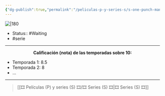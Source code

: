 ```yaml
---
{"dg-publish":true,"permalink":"/peliculas-p-y-series-s/s-one-punch-man/"}
---
```



![|180](https://m.media-amazon.com/images/M/MV5BZjJlNzE5YzEtYzQwYS00NTBjLTk5YzAtYzUwOWQyM2E3OGI2XkEyXkFqcGdeQXVyNTgyNTA4MjM@._V1_SX300.jpg)

- Status:: #Waiting
- #serie

---

**<center>Calificación (nota) de las temporadas sobre 10:</center>**

- Temporada 1: 8.5
- Temporada 2: 8
- ...

---

> [[🎞️ Películas (P) y series (S) 🎞️/🎞️ Series (S) 🎞️\|🎞️ Series (S) 🎞️]]